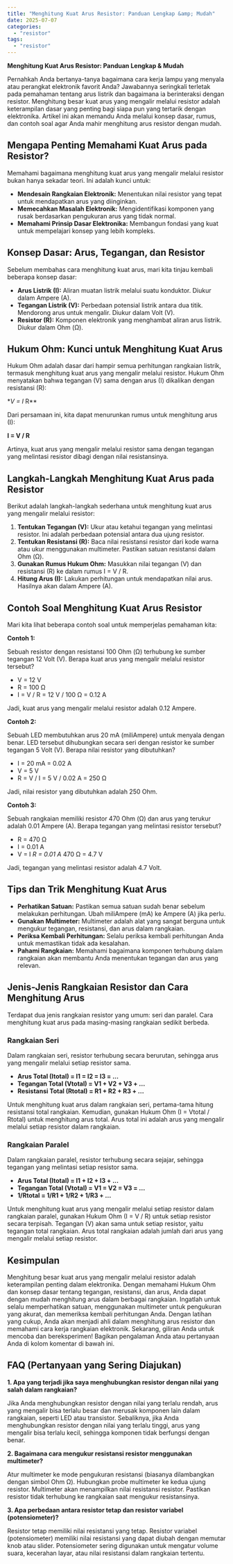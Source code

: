 ```yaml
---
title: "Menghitung Kuat Arus Resistor: Panduan Lengkap &amp; Mudah"
date: 2025-07-07
categories: 
  - "resistor"
tags: 
  - "resistor"
---
```


**Menghitung Kuat Arus Resistor: Panduan Lengkap & Mudah**

Pernahkah Anda bertanya-tanya bagaimana cara kerja lampu yang menyala atau perangkat elektronik favorit Anda? Jawabannya seringkali terletak pada pemahaman tentang arus listrik dan bagaimana ia berinteraksi dengan resistor. Menghitung besar kuat arus yang mengalir melalui resistor adalah keterampilan dasar yang penting bagi siapa pun yang tertarik dengan elektronika. Artikel ini akan memandu Anda melalui konsep dasar, rumus, dan contoh soal agar Anda mahir menghitung arus resistor dengan mudah.

## Mengapa Penting Memahami Kuat Arus pada Resistor?

Memahami bagaimana menghitung kuat arus yang mengalir melalui resistor bukan hanya sekadar teori. Ini adalah kunci untuk:

- **Mendesain Rangkaian Elektronik:** Menentukan nilai resistor yang tepat untuk mendapatkan arus yang diinginkan.
- **Memecahkan Masalah Elektronik:** Mengidentifikasi komponen yang rusak berdasarkan pengukuran arus yang tidak normal.
- **Memahami Prinsip Dasar Elektronika:** Membangun fondasi yang kuat untuk mempelajari konsep yang lebih kompleks.

## Konsep Dasar: Arus, Tegangan, dan Resistor

Sebelum membahas cara menghitung kuat arus, mari kita tinjau kembali beberapa konsep dasar:

- **Arus Listrik (I):** Aliran muatan listrik melalui suatu konduktor. Diukur dalam Ampere (A).
- **Tegangan Listrik (V):** Perbedaan potensial listrik antara dua titik. Mendorong arus untuk mengalir. Diukur dalam Volt (V).
- **Resistor (R):** Komponen elektronik yang menghambat aliran arus listrik. Diukur dalam Ohm (Ω).

## Hukum Ohm: Kunci untuk Menghitung Kuat Arus

Hukum Ohm adalah dasar dari hampir semua perhitungan rangkaian listrik, termasuk menghitung kuat arus yang mengalir melalui resistor. Hukum Ohm menyatakan bahwa tegangan (V) sama dengan arus (I) dikalikan dengan resistansi (R):

\*_V = I_ R\*\*

Dari persamaan ini, kita dapat menurunkan rumus untuk menghitung arus (I):

**I = V / R**

Artinya, kuat arus yang mengalir melalui resistor sama dengan tegangan yang melintasi resistor dibagi dengan nilai resistansinya.

## Langkah-Langkah Menghitung Kuat Arus pada Resistor

Berikut adalah langkah-langkah sederhana untuk menghitung kuat arus yang mengalir melalui resistor:

1. **Tentukan Tegangan (V):** Ukur atau ketahui tegangan yang melintasi resistor. Ini adalah perbedaan potensial antara dua ujung resistor.
2. **Tentukan Resistansi (R):** Baca nilai resistansi resistor dari kode warna atau ukur menggunakan multimeter. Pastikan satuan resistansi dalam Ohm (Ω).
3. **Gunakan Rumus Hukum Ohm:** Masukkan nilai tegangan (V) dan resistansi (R) ke dalam rumus I = V / R.
4. **Hitung Arus (I):** Lakukan perhitungan untuk mendapatkan nilai arus. Hasilnya akan dalam Ampere (A).

## Contoh Soal Menghitung Kuat Arus Resistor

Mari kita lihat beberapa contoh soal untuk memperjelas pemahaman kita:

**Contoh 1:**

Sebuah resistor dengan resistansi 100 Ohm (Ω) terhubung ke sumber tegangan 12 Volt (V). Berapa kuat arus yang mengalir melalui resistor tersebut?

- V = 12 V
- R = 100 Ω
- I = V / R = 12 V / 100 Ω = 0.12 A

Jadi, kuat arus yang mengalir melalui resistor adalah 0.12 Ampere.

**Contoh 2:**

Sebuah LED membutuhkan arus 20 mA (miliAmpere) untuk menyala dengan benar. LED tersebut dihubungkan secara seri dengan resistor ke sumber tegangan 5 Volt (V). Berapa nilai resistor yang dibutuhkan?

- I = 20 mA = 0.02 A
- V = 5 V
- R = V / I = 5 V / 0.02 A = 250 Ω

Jadi, nilai resistor yang dibutuhkan adalah 250 Ohm.

**Contoh 3:**

Sebuah rangkaian memiliki resistor 470 Ohm (Ω) dan arus yang terukur adalah 0.01 Ampere (A). Berapa tegangan yang melintasi resistor tersebut?

- R = 470 Ω
- I = 0.01 A
- V = I _R = 0.01 A_ 470 Ω = 4.7 V

Jadi, tegangan yang melintasi resistor adalah 4.7 Volt.

## Tips dan Trik Menghitung Kuat Arus

- **Perhatikan Satuan:** Pastikan semua satuan sudah benar sebelum melakukan perhitungan. Ubah miliAmpere (mA) ke Ampere (A) jika perlu.
- **Gunakan Multimeter:** Multimeter adalah alat yang sangat berguna untuk mengukur tegangan, resistansi, dan arus dalam rangkaian.
- **Periksa Kembali Perhitungan:** Selalu periksa kembali perhitungan Anda untuk memastikan tidak ada kesalahan.
- **Pahami Rangkaian:** Memahami bagaimana komponen terhubung dalam rangkaian akan membantu Anda menentukan tegangan dan arus yang relevan.

## Jenis-Jenis Rangkaian Resistor dan Cara Menghitung Arus

Terdapat dua jenis rangkaian resistor yang umum: seri dan paralel. Cara menghitung kuat arus pada masing-masing rangkaian sedikit berbeda.

### Rangkaian Seri

Dalam rangkaian seri, resistor terhubung secara berurutan, sehingga arus yang mengalir melalui setiap resistor sama.

- **Arus Total (Itotal) = I1 = I2 = I3 = ...**
- **Tegangan Total (Vtotal) = V1 + V2 + V3 + ...**
- **Resistansi Total (Rtotal) = R1 + R2 + R3 + ...**

Untuk menghitung kuat arus dalam rangkaian seri, pertama-tama hitung resistansi total rangkaian. Kemudian, gunakan Hukum Ohm (I = Vtotal / Rtotal) untuk menghitung arus total. Arus total ini adalah arus yang mengalir melalui setiap resistor dalam rangkaian.

### Rangkaian Paralel

Dalam rangkaian paralel, resistor terhubung secara sejajar, sehingga tegangan yang melintasi setiap resistor sama.

- **Arus Total (Itotal) = I1 + I2 + I3 + ...**
- **Tegangan Total (Vtotal) = V1 = V2 = V3 = ...**
- **1/Rtotal = 1/R1 + 1/R2 + 1/R3 + ...**

Untuk menghitung kuat arus yang mengalir melalui setiap resistor dalam rangkaian paralel, gunakan Hukum Ohm (I = V / R) untuk setiap resistor secara terpisah. Tegangan (V) akan sama untuk setiap resistor, yaitu tegangan total rangkaian. Arus total rangkaian adalah jumlah dari arus yang mengalir melalui setiap resistor.

## Kesimpulan

Menghitung besar kuat arus yang mengalir melalui resistor adalah keterampilan penting dalam elektronika. Dengan memahami Hukum Ohm dan konsep dasar tentang tegangan, resistansi, dan arus, Anda dapat dengan mudah menghitung arus dalam berbagai rangkaian. Ingatlah untuk selalu memperhatikan satuan, menggunakan multimeter untuk pengukuran yang akurat, dan memeriksa kembali perhitungan Anda. Dengan latihan yang cukup, Anda akan menjadi ahli dalam menghitung arus resistor dan memahami cara kerja rangkaian elektronik. Sekarang, giliran Anda untuk mencoba dan bereksperimen! Bagikan pengalaman Anda atau pertanyaan Anda di kolom komentar di bawah ini.

## FAQ (Pertanyaan yang Sering Diajukan)

**1\. Apa yang terjadi jika saya menghubungkan resistor dengan nilai yang salah dalam rangkaian?**

Jika Anda menghubungkan resistor dengan nilai yang terlalu rendah, arus yang mengalir bisa terlalu besar dan merusak komponen lain dalam rangkaian, seperti LED atau transistor. Sebaliknya, jika Anda menghubungkan resistor dengan nilai yang terlalu tinggi, arus yang mengalir bisa terlalu kecil, sehingga komponen tidak berfungsi dengan benar.

**2\. Bagaimana cara mengukur resistansi resistor menggunakan multimeter?**

Atur multimeter ke mode pengukuran resistansi (biasanya dilambangkan dengan simbol Ohm Ω). Hubungkan probe multimeter ke kedua ujung resistor. Multimeter akan menampilkan nilai resistansi resistor. Pastikan resistor tidak terhubung ke rangkaian saat mengukur resistansinya.

**3\. Apa perbedaan antara resistor tetap dan resistor variabel (potensiometer)?**

Resistor tetap memiliki nilai resistansi yang tetap. Resistor variabel (potensiometer) memiliki nilai resistansi yang dapat diubah dengan memutar knob atau slider. Potensiometer sering digunakan untuk mengatur volume suara, kecerahan layar, atau nilai resistansi dalam rangkaian tertentu.

